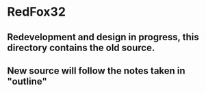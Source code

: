 # RedFox32
## Redevelopment and design in progress, this directory contains the old source.
## New source will follow the notes taken in "outline"
